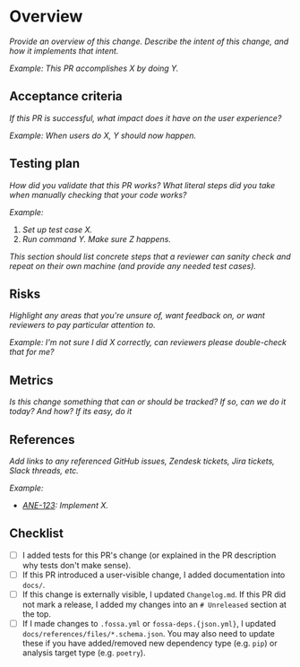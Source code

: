 # Overview

_Provide an overview of this change. Describe the intent of this change, and how it implements that intent._

_Example: This PR accomplishes X by doing Y._

## Acceptance criteria

_If this PR is successful, what impact does it have on the user experience?_

_Example: When users do X, Y should now happen._

## Testing plan

_How did you validate that this PR works? What literal steps did you take when manually checking that your code works?_

_Example:_

1. _Set up test case X._
2. _Run command Y. Make sure Z happens._

_This section should list concrete steps that a reviewer can sanity check and repeat on their own machine (and provide any needed test cases)._

## Risks

_Highlight any areas that you're unsure of, want feedback on, or want reviewers to pay particular attention to._

_Example: I'm not sure I did X correctly, can reviewers please double-check that for me?_

## Metrics

_Is this change something that can or should be tracked? If so, can we do it today? And how? If its easy, do it_

## References

_Add links to any referenced GitHub issues, Zendesk tickets, Jira tickets, Slack threads, etc._

_Example:_

- _[ANE-123](https://fossa.atlassian.net/browse/ANE-123): Implement X._

## Checklist

- [ ] I added tests for this PR's change (or explained in the PR description why tests don't make sense).
- [ ] If this PR introduced a user-visible change, I added documentation into `docs/`.
- [ ] If this change is externally visible, I updated `Changelog.md`. If this PR did not mark a release, I added my changes into an `# Unreleased` section at the top.
- [ ] If I made changes to `.fossa.yml` or `fossa-deps.{json.yml}`, I updated `docs/references/files/*.schema.json`. You may also need to update these if you have added/removed new dependency type (e.g. `pip`) or analysis target type (e.g. `poetry`).
